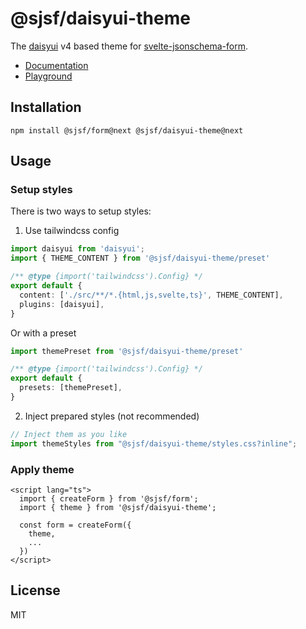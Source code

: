 # @sjsf/daisyui-theme

The [daisyui](https://github.com/saadeghi/daisyui) v4 based theme for [svelte-jsonschema-form](https://github.com/x0k/svelte-jsonschema-form).

- [Documentation](https://x0k.github.io/svelte-jsonschema-form/themes/daisyui/)
- [Playground](https://x0k.github.io/svelte-jsonschema-form/playground2/)

## Installation

```shell
npm install @sjsf/form@next @sjsf/daisyui-theme@next
```

## Usage

### Setup styles

There is two ways to setup styles:

1. Use tailwindcss config

```typescript
import daisyui from 'daisyui';
import { THEME_CONTENT } from '@sjsf/daisyui-theme/preset'

/** @type {import('tailwindcss').Config} */
export default {
  content: ['./src/**/*.{html,js,svelte,ts}', THEME_CONTENT],
  plugins: [daisyui],
}
```

Or with a preset

```typescript
import themePreset from '@sjsf/daisyui-theme/preset'

/** @type {import('tailwindcss').Config} */
export default {
  presets: [themePreset],
}
```

2. Inject prepared styles (not recommended)

```typescript
// Inject them as you like
import themeStyles from "@sjsf/daisyui-theme/styles.css?inline";
```

### Apply theme

```svelte
<script lang="ts">
  import { createForm } from '@sjsf/form';
  import { theme } from '@sjsf/daisyui-theme';

  const form = createForm({
    theme,
    ...
  })
</script>
```

## License

MIT
